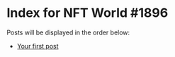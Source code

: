 # Index for NFT World #1896
Posts will be displayed in the order below:

- [Your first post](./001-first.md)

